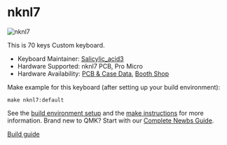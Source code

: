 # nknl7

![nknl7](https://cdn-ak.f.st-hatena.com/images/fotolife/S/Salicylic_acid3/20200812/20200812214740.png)

This is 70 keys Custom keyboard.

* Keyboard Maintainer: [Salicylic_acid3](https://github.com/Salicylic-acid3)
* Hardware Supported: nknl7 PCB, Pro Micro
* Hardware Availability: [PCB & Case Data](https://github.com/Salicylic-acid3/PCB_Data), [Booth Shop](https://salicylic-acid3.booth.pm/items/2291877)

Make example for this keyboard (after setting up your build environment):

    make nknl7:default

See the [build environment setup](https://docs.qmk.fm/#/getting_started_build_tools) and the [make instructions](https://docs.qmk.fm/#/getting_started_make_guide) for more information. Brand new to QMK? Start with our [Complete Newbs Guide](https://docs.qmk.fm/#/newbs).

[Build guide](https://salicylic-acid3.hatenablog.com/entry/ajisai74-build-guide)
